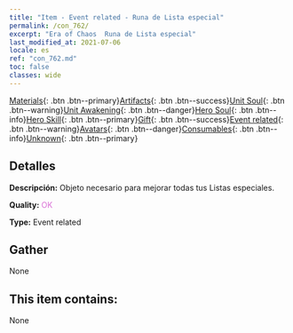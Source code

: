 ```yaml
---
title: "Item - Event related - Runa de Lista especial"
permalink: /con_762/
excerpt: "Era of Chaos  Runa de Lista especial"
last_modified_at: 2021-07-06
locale: es
ref: "con_762.md"
toc: false
classes: wide
---
```

 [Materials](/ItemsES/){: .btn .btn--primary}[Artifacts](/ItemsES/Artifacts/){: .btn .btn--success}[Unit Soul](/ItemsES/UnitSoul/){: .btn .btn--warning}[Unit Awakening](/ItemsES/UnitAwakening/){: .btn .btn--danger}[Hero Soul](/ItemsES/HeroSoul/){: .btn .btn--info}[Hero Skill](/ItemsES/HeroSkill/){: .btn .btn--primary}[Gift](/ItemsES/Gift/){: .btn .btn--success}[Event related](/ItemsES/Events/){: .btn .btn--warning}[Avatars](/ItemsES/Avatars/){: .btn .btn--danger}[Consumables](/ItemsES/Consumables/){: .btn .btn--info}[Unknown](/ItemsES/Unknown/){: .btn .btn--primary}

## Detalles
 **Descripción:** Objeto necesario para mejorar todas tus Listas especiales.

 **Quality:** <span style="color: #DA70D6">OK</span>

 **Type:** Event related

## Gather

  None

## This item contains:

  None

